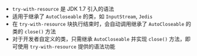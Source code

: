 * `try-with-resource` 是 JDK 1.7 引入的语法
* 适用于继承了 `AutoCloseable`  的类，如 `InputStream`, `Jedis`
* 在 `try-with-resource` 块执行结束时，会自动调用继承了 `AutoCloseable`  的类的 `close()` 方法
* 对于开发者自定义的类，只需继承 `AutoCloseable` 并实现 `close()` 方法，即可使用 `try-with-resource` 提供的语法功能